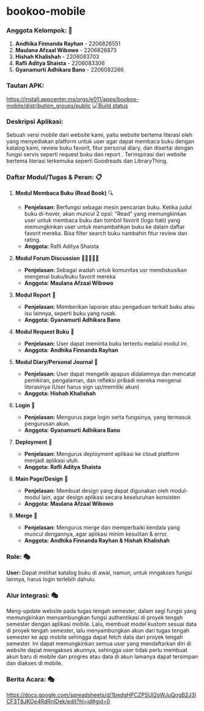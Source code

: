 # bookoo-mobile
### **Anggota Kelompok:** 👥
1. **Andhika Finnanda Rayhan** - 2206826551
2. **Maulana Afzaal Wibowo** - 2206826873
3. **Hishah Khalishah** - 2206083703
4. **Rafli Aditya Shaista** - 2206083306
5. **Gyanamurti Adhikara Bano** - 2206082266

### **Tautan APK:**
https://install.appcenter.ms/orgs/e011/apps/bookoo-mobile/distribution_groups/public
[![Build status](https://build.appcenter.ms/v0.1/apps/409dfe6d-a078-45b7-b483-ceac1e5e4966/branches/main/badge)](https://appcenter.ms)

### **Deskripsi Aplikasi:**
Sebuah versi mobile dari website kami, yaitu website bertema literasi oleh yang menyediakan platform untuk user agar dapat membaca buku dengan katalog kami, review buku favorit, fitur personal diary, dan disertai dengan fungsi servis seperti request buku dan report . Terinspirasi dari website bertema literasi terkemuka seperti Goodreads dan LibraryThing.

### **Daftar Modul/Tugas & Peran:** 📋

1. **Modul Membaca Buku (Read Book)** 🔍 
   - **Penjelasan:** Berfungsi sebagai mesin pencarian buku. Ketika judul buku di-hover, akan muncul 2 opsi: "Read" yang memungkinkan user untuk membaca buku dan tombol favorit (logo hati) yang memungkinkan user untuk menambahkan buku ke dalam daftar favorit mereka. Bisa filter search buku nambahin fitur review dan rating.
   - **Anggota:** Rafli Aditya Shaista

2. **Modul Forum Discussion** 👨🏾‍🤝‍👨🏻
   - **Penjelasan:** Sebagai wadah untuk komunitas usr mendiskusikan mengenai buku/buku favorit mereka
   - **Anggota:** **Maulana Afzaal Wibowo**

3. **Modul Report** 📝
   - **Penjelasan:** Memberikan laporan atau pengaduan terkait buku atau isu lainnya, seperti buku yang rusak.
   - **Anggota:** **Gyanamurti Adhikara Bano**

4. **Modul Request Buku** 📖
   - **Penjelasan:** User dapat meminta buku tertentu melalui modul ini.
   - **Anggota:** **Andhika Finnanda Rayhan** 

5. **Modul Diary/Personal Journal** 📔
   - **Penjelasan:** User dapat mengetik apapun didalamnya dan mencatat pemikiran, pengalaman, dan refleksi pribadi mereka mengenai literasinya (User harus sign up/memiliki akun)
   - **Anggota:** **Hishah Khalishah**
  
6. **Login** 📔
   - **Penjelasan:** Mengurus page login serta fungsinya, yang termasuk pengurusan akun.
   - **Anggota:** **Gyanamurti Adhikara Bano**
     
7. **Deployment** 📔
   - **Penjelasan:** Mengurus deployment aplikasi ke cloud platform menjadi aplikasi utuh.
   - **Anggota:** **Rafli Aditya Shaista**

8. **Main Page/Design** 📔
   - **Penjelasan:** Membuat design yang dapat digunakan oleh modul-modul lain, agar design aplikasi secara keseluruhan konsisten
   - **Anggota:** **Maulana Afzaal Wibowo**
  
9. **Merge** 📔
   - **Penjelasan:** Mengurus merge dan memperbaiki kendala yang muncul dengannya, agar aplikasi minim kesulitan & error.
   - **Anggota:** **Andhika Finnanda Rayhan & Hishah Khalishah**

### **Role:** 🎭
**User:** Dapat melihat katalog buku di awal, namun, untuk mngakses fungsi lainnya, harus login terlebih dahulu.

### **Alur Integrasi:** 🎭
Meng-update website pada tugas tengah semester, dalam segi fungsi yang memungkinkan menyambungkan fungsi authentikasi di proyek tengah semester dengan aplikasi mobile. Lalu, membuat model kustom sesuai data di proyek tengah semester, lalu menyambungkan akun dari tugas tengah semester ke app mobile sehingga dapat fetch data dari proyek tengah semester.  Ini dapat memungkinkan semua user yang mendaftarkan diri di website dapat mengakses akunnya, sehingga user tidak perlu membuat akun baru di mobile dan progres atau data di akun lamanya dapat tersimpan dan diakses di mobile.

### **Berita Acara:** 🎭
https://docs.google.com/spreadsheets/d/1bedgHPCZPSUI2oWJuQogB2J3ICF3T8JKOe4RdRnIDek/edit?hl=id#gid=0
